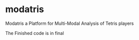 # modatris
Modatris a Platform for Multi-Modal Analysis of Tetris players

The Finished code is in final


